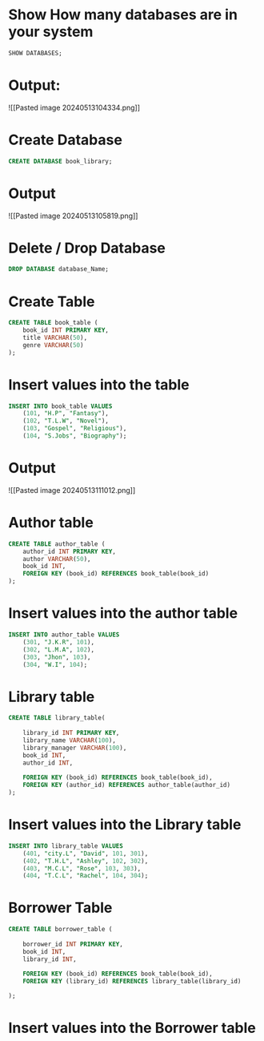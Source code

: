 # Show How many databases are in your system

```SQL 
SHOW DATABASES;
```
# Output:

![[Pasted image 20240513104334.png]]


# Create Database 

```SQL
CREATE DATABASE book_library;
```

# Output

![[Pasted image 20240513105819.png]]


# Delete / Drop Database

```SQL 
DROP DATABASE database_Name;
```


# Create Table 

```SQL
CREATE TABLE book_table (
    book_id INT PRIMARY KEY,
    title VARCHAR(50),
    genre VARCHAR(50)
);

```

# Insert values into the table

```SQL
INSERT INTO book_table VALUES
	(101, "H.P", "Fantasy"), 
    (102, "T.L.W", "Novel"), 
    (103, "Gospel", "Religious"), 
    (104, "S.Jobs", "Biography");
```

# Output

![[Pasted image 20240513111012.png]]

# Author table

```SQL 
CREATE TABLE author_table (
    author_id INT PRIMARY KEY,
    author VARCHAR(50),
    book_id INT,
    FOREIGN KEY (book_id) REFERENCES book_table(book_id)
);

```

#  Insert values into the author table
```SQL
INSERT INTO author_table VALUES 
	(301, "J.K.R", 101),
    (302, "L.M.A", 102),
    (303, "Jhon", 103),
    (304, "W.I", 104);
```


# Library table

```SQL
CREATE TABLE library_table(
    
	library_id INT PRIMARY KEY,
    library_name VARCHAR(100),
    library_manager VARCHAR(100),
    book_id INT,
    author_id INT,
    
    FOREIGN KEY (book_id) REFERENCES book_table(book_id),
    FOREIGN KEY (author_id) REFERENCES author_table(author_id)
);
```

# Insert values into the Library table

```SQl
INSERT INTO library_table VALUES 
	(401, "city.L", "David", 101, 301),
    (402, "T.H.L", "Ashley", 102, 302),
    (403, "M.C.L", "Rose", 103, 303),
    (404, "T.C.L", "Rachel", 104, 304);
```


# Borrower Table
```SQl
CREATE TABLE borrower_table (
	
    borrower_id INT PRIMARY KEY,
    book_id INT,
    library_id INT,
    
    FOREIGN KEY (book_id) REFERENCES book_table(book_id),
    FOREIGN KEY (library_id) REFERENCES library_table(library_id)

);
```

# Insert values into the Borrower table

```SQl

```
